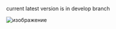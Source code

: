 current latest version is in develop branch

![изображение](https://github.com/korkoraan/rogalik/assets/71619298/5c287b83-8f52-4af9-88b2-e1f740df2e6c)
